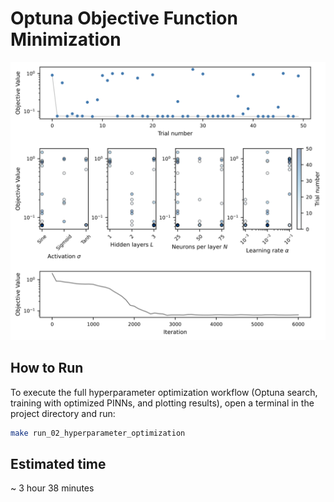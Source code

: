 # Optuna Objective Function Minimization

![hyperparameter_tunning](figures/05_hyperparameter_tunning.svg)

## How to Run

To execute the full hyperparameter optimization workflow (Optuna search, training with optimized PINNs, and plotting results), open a terminal in the project directory and run:

```bash
make run_02_hyperparameter_optimization
```

## Estimated time

~ 3 hour 38 minutes